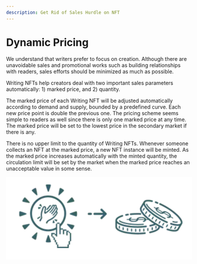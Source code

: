 ```yaml
---
description: Get Rid of Sales Hurdle on NFT
---
```


# Dynamic Pricing

We understand that writers prefer to focus on creation. Although there are unavoidable sales and promotional works such as building relationships with readers, sales efforts should be minimized as much as possible.

Writing NFTs help creators deal with two important sales parameters automatically: 1) marked price, and 2) quantity.

The marked price of each Writing NFT will be adjusted automatically according to demand and supply, bounded by a predefined curve. Each new price point is double the previous one. The pricing scheme seems simple to readers as well since there is only one marked price at any time. The marked price will be set to the lowest price in the secondary market if there is any.

There is no upper limit to the quantity of Writing NFTs. Whenever someone collects an NFT at the marked price, a new NFT instance will be minted. As the marked price increases automatically with the minted quantity, the circulation limit will be set by the market when the marked price reaches an unacceptable value in some sense.

![The system sets the marked price and quantity automatically to minimize the sales hurdles for creators](<../../../.gitbook/assets/image (24).png>)

